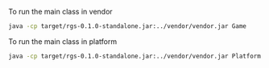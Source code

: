 To run the main class in vendor

```bash
java -cp target/rgs-0.1.0-standalone.jar:../vendor/vendor.jar Game
```

To run the main class in platform
```bash
java -cp target/rgs-0.1.0-standalone.jar:../vendor/vendor.jar Platform
```
